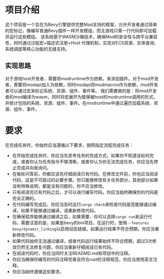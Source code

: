 # 项目介绍
这个项目是一个旨在为Bevy引擎提供完整Mod支持的框架，允许开发者通过简单的宏标记，像编写普通Bevy插件一样开发模组，而主游戏只需一行代码即可加载并运行这些模组。
该系统基于WASM沙箱技术，确保Mod的安全性与跨平台兼容性，同时通过过程宏+描述式注册+Host 代理机制，实现对ECS资源、实体查询、系统调度等核心功能的无缝支持。
## 实现思路
对于游戏host开发者，需要将modruntime作为依赖，来添加插件。对于mod开发者，需要将modapi加入为依赖，同时modapi将modmacros作为依赖，mod开发者可以通过宏来标记系统、资源、组件、事件等。
我们需要做的是：将mod开发者的mod编译为wasm，同时将宏展开为能够被host的modruntime调用的形式，并统计包括的系统、资源、组件、事件。在modruntime中通过遍历加载系统、资源、组件、事件。

# 要求
在完成任务时，你始终应当遵循以下要求，按照指定流程完成任务：
- 在开始完成任务时，你应当先思考任务的完成方式。如果你不知道该如何完成，或者你认为任务指令不够清晰，或者你认为你无法完成任务，你应当先停止完成并向我询问。
- 在每轮问答前，你都应该先仔细阅读已有代码。在修改文件前，你也应当阅读代码，这是不可跳过的必要步骤。你只能够修改有关任务部分，其他部分如果没有特殊说明，都是没有问题的，你不应当修改。
- 只有阅读完已有代码之后，才可以进行编写代码。你应当始终确保你的代码是完全正确的。
- 在代码编写完成后，你应当及时运行`cargo check`来检查代码是否能够通过编译。如果不能够通过编译，请重新修改代码。
- 在确保程序能够通过编译之后，如果需要，你可以选择`cargo run`来运行代码，需要注意的是，如果是bevy的bin项目，在运行时，使用`--features bevy/dynamic_linking`以启用动态链接。如果运行结果不符合预期，你应当重新修改代码。
- 如果代码始终无法通过编译，或者代码运行结果始终不符合预期，超过3次修改仍然无法修复问题，你应当重新仔细阅读已有代码。
- 在阅读代码时，你应当同时关注READMD.md和项目中的注释。
- 你应当确保你编写的代码注释完善且符合rust的注释规范，你应当使用英文注释。
- 你应当始终遵循这些要求。
